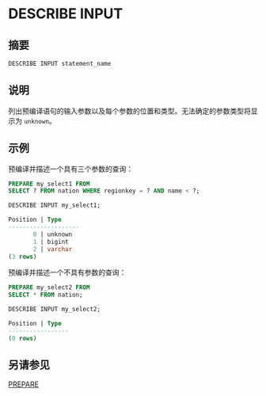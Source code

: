 
# DESCRIBE INPUT

## 摘要

``` sql
DESCRIBE INPUT statement_name
```

## 说明

列出预编译语句的输入参数以及每个参数的位置和类型。无法确定的参数类型将显示为 `unknown`。

## 示例

预编译并描述一个具有三个参数的查询：

``` sql
PREPARE my_select1 FROM
SELECT ? FROM nation WHERE regionkey = ? AND name < ?;
```

``` sql
DESCRIBE INPUT my_select1;
```

``` sql
Position | Type
--------------------
       0 | unknown
       1 | bigint
       2 | varchar
(3 rows)
```

预编译并描述一个不具有参数的查询：

``` sql
PREPARE my_select2 FROM
SELECT * FROM nation;
```

``` sql
DESCRIBE INPUT my_select2;
```

``` sql
Position | Type
-----------------
(0 rows)
```

## 另请参见

[PREPARE](./prepare.md)